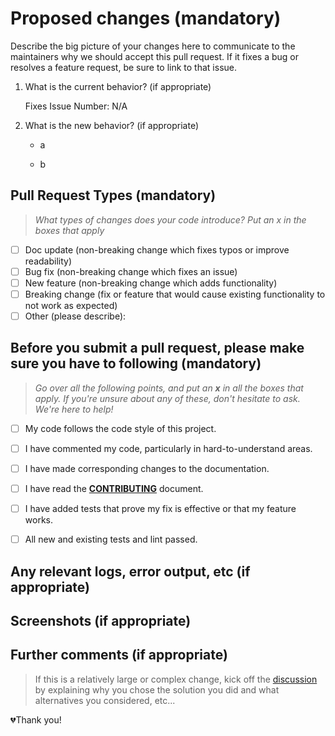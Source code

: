 # Proposed changes (mandatory)

Describe the big picture of your changes here to communicate to the maintainers why we should accept this pull request. If it fixes a bug or resolves a feature request, be sure to link to that issue.

1. What is the current behavior? (if appropriate)

    Fixes Issue Number: N/A

2. What is the new behavior? (if appropriate)

    - a

    - b

## Pull Request Types (mandatory)

> *What types of changes does your code introduce? Put an x in the boxes that apply*

- [ ] Doc update (non-breaking change which fixes typos or improve readability)
- [ ] Bug fix (non-breaking change which fixes an issue)
- [ ] New feature (non-breaking change which adds functionality)
- [ ] Breaking change (fix or feature that would cause existing functionality to not work as expected)
- [ ] Other (please describe):

## Before you submit a pull request, please make sure you have to following (mandatory)

> *Go over all the following points, and put an **x** in all the boxes that apply. If you're unsure about any of these, don't hesitate to ask. We're here to help!*

- [ ] My code follows the code style of this project.

- [ ] I have commented my code, particularly in hard-to-understand areas.

- [ ] I have made corresponding changes to the documentation.

- [ ] I have read the **[CONTRIBUTING](CONTRIBUTING.md)** document.

- [ ] I have added tests that prove my fix is effective or that my feature works.

- [ ] All new and existing tests and lint passed.

## Any relevant logs, error output, etc (if appropriate)

## Screenshots (if appropriate)

## Further comments (if appropriate)

> If this is a relatively large or complex change, kick off the [discussion](/../../discussions/new?category=ideas) by explaining why you chose the solution you did and what alternatives you considered, etc...

💔Thank you!
